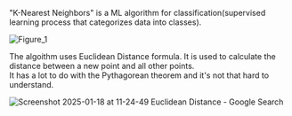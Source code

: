 "K-Nearest Neighbors" is a ML algorithm for classification(supervised learning process that categorizes data into classes).

![Figure_1](https://github.com/user-attachments/assets/db5831a4-07b5-4246-932c-8362374a9d83)

The algoithm uses Euclidean Distance formula. It is used to calculate the distance between a new point and all other points. <br>
It has a lot to do with the Pythagorean theorem and it's not that hard to understand.

![Screenshot 2025-01-18 at 11-24-49 Euclidean Distance - Google Search](https://github.com/user-attachments/assets/2573a05b-2a8f-4f9d-9c95-720f089ba4ff)
